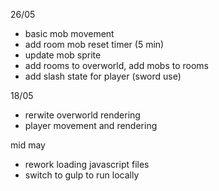 26/05
- basic mob movement
- add room mob reset timer (5 min)
- update mob sprite
- add rooms to overworld, add mobs to rooms
- add slash state for player (sword use)

18/05
- rerwite overworld rendering
- player movement and rendering

mid may
- rework loading javascript files
- switch to gulp to run locally
